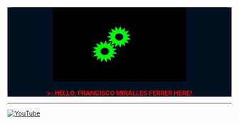 <div>
  <div align="center" style="background-color:#011120"">
    <img width="300px" src="./Engranaje.gif">
    <p style="font-weight: bold; color: red;">&gt;: HELLO, FRANCISCO MIRALLES FERRER HERE!</p>
  </div>
  <hr>
  <a href="https://www.youtube.com/@FMirallesF" target="_blank">
    <img src="https://upload.wikimedia.org/wikipedia/commons/4/42/YouTube_icon_%282013-2017%29.png" alt="YouTube" width="100px">
  </a>
</div>
